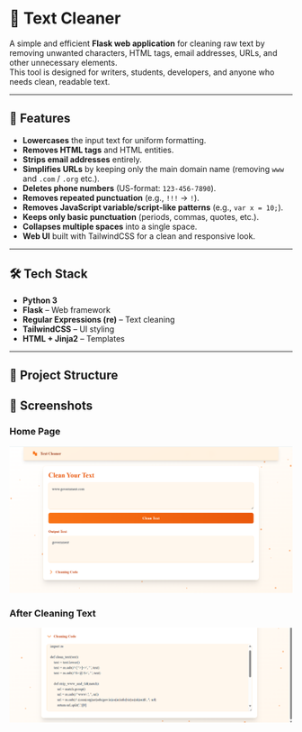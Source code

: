 # 🧹 Text Cleaner

A simple and efficient **Flask web application** for cleaning raw text by removing unwanted characters, HTML tags, email addresses, URLs, and other unnecessary elements.  
This tool is designed for writers, students, developers, and anyone who needs clean, readable text.

---

## 📌 Features

- **Lowercases** the input text for uniform formatting.
- **Removes HTML tags** and HTML entities.
- **Strips email addresses** entirely.
- **Simplifies URLs** by keeping only the main domain name (removing `www` and `.com` / `.org` etc.).
- **Deletes phone numbers** (US-format: `123-456-7890`).
- **Removes repeated punctuation** (e.g., `!!!` → `!`).
- **Removes JavaScript variable/script-like patterns** (e.g., `var x = 10;`).
- **Keeps only basic punctuation** (periods, commas, quotes, etc.).
- **Collapses multiple spaces** into a single space.
- **Web UI** built with TailwindCSS for a clean and responsive look.

---

## 🛠 Tech Stack

- **Python 3**
- **Flask** – Web framework
- **Regular Expressions (re)** – Text cleaning
- **TailwindCSS** – UI styling
- **HTML + Jinja2** – Templates

---

## 📂 Project Structure
## 📸 Screenshots

### Home Page
![Home Page](screenshots/screenshot-home.png)

### After Cleaning Text
![Cleaned Output](screenshots/screenshot-output.png)


